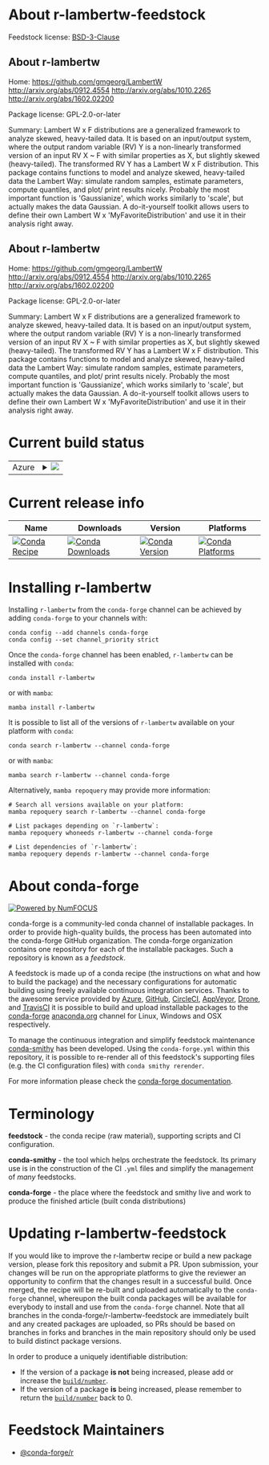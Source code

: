 About r-lambertw-feedstock
==========================

Feedstock license: [BSD-3-Clause](https://github.com/conda-forge/r-lambertw-feedstock/blob/main/LICENSE.txt)


About r-lambertw
----------------

Home: https://github.com/gmgeorg/LambertW http://arxiv.org/abs/0912.4554 http://arxiv.org/abs/1010.2265 http://arxiv.org/abs/1602.02200

Package license: GPL-2.0-or-later

Summary: Lambert W x F distributions are a generalized framework to analyze skewed, heavy-tailed data. It is based on an input/output system, where the output random variable (RV) Y is a non-linearly transformed version of an input RV X ~ F with similar properties as X, but slightly skewed (heavy-tailed). The transformed RV Y has a Lambert W x F distribution. This package contains functions to model and analyze skewed, heavy-tailed data the Lambert Way: simulate random samples, estimate parameters, compute quantiles, and plot/ print results nicely. Probably the most important function is 'Gaussianize', which works similarly to 'scale', but actually makes the data Gaussian. A do-it-yourself toolkit allows users to define their own Lambert W x 'MyFavoriteDistribution' and use it in their analysis right away.

About r-lambertw
----------------

Home: https://github.com/gmgeorg/LambertW http://arxiv.org/abs/0912.4554 http://arxiv.org/abs/1010.2265 http://arxiv.org/abs/1602.02200

Package license: GPL-2.0-or-later

Summary: Lambert W x F distributions are a generalized framework to analyze skewed, heavy-tailed data. It is based on an input/output system, where the output random variable (RV) Y is a non-linearly transformed version of an input RV X ~ F with similar properties as X, but slightly skewed (heavy-tailed). The transformed RV Y has a Lambert W x F distribution. This package contains functions to model and analyze skewed, heavy-tailed data the Lambert Way: simulate random samples, estimate parameters, compute quantiles, and plot/ print results nicely. Probably the most important function is 'Gaussianize', which works similarly to 'scale', but actually makes the data Gaussian. A do-it-yourself toolkit allows users to define their own Lambert W x 'MyFavoriteDistribution' and use it in their analysis right away.

Current build status
====================


<table>
    
  <tr>
    <td>Azure</td>
    <td>
      <details>
        <summary>
          <a href="https://dev.azure.com/conda-forge/feedstock-builds/_build/latest?definitionId=11256&branchName=main">
            <img src="https://dev.azure.com/conda-forge/feedstock-builds/_apis/build/status/r-lambertw-feedstock?branchName=main">
          </a>
        </summary>
        <table>
          <thead><tr><th>Variant</th><th>Status</th></tr></thead>
          <tbody><tr>
              <td>linux_64_r_base4.2</td>
              <td>
                <a href="https://dev.azure.com/conda-forge/feedstock-builds/_build/latest?definitionId=11256&branchName=main">
                  <img src="https://dev.azure.com/conda-forge/feedstock-builds/_apis/build/status/r-lambertw-feedstock?branchName=main&jobName=linux&configuration=linux%20linux_64_r_base4.2" alt="variant">
                </a>
              </td>
            </tr><tr>
              <td>linux_64_r_base4.3</td>
              <td>
                <a href="https://dev.azure.com/conda-forge/feedstock-builds/_build/latest?definitionId=11256&branchName=main">
                  <img src="https://dev.azure.com/conda-forge/feedstock-builds/_apis/build/status/r-lambertw-feedstock?branchName=main&jobName=linux&configuration=linux%20linux_64_r_base4.3" alt="variant">
                </a>
              </td>
            </tr><tr>
              <td>osx_64_r_base4.2</td>
              <td>
                <a href="https://dev.azure.com/conda-forge/feedstock-builds/_build/latest?definitionId=11256&branchName=main">
                  <img src="https://dev.azure.com/conda-forge/feedstock-builds/_apis/build/status/r-lambertw-feedstock?branchName=main&jobName=osx&configuration=osx%20osx_64_r_base4.2" alt="variant">
                </a>
              </td>
            </tr><tr>
              <td>osx_64_r_base4.3</td>
              <td>
                <a href="https://dev.azure.com/conda-forge/feedstock-builds/_build/latest?definitionId=11256&branchName=main">
                  <img src="https://dev.azure.com/conda-forge/feedstock-builds/_apis/build/status/r-lambertw-feedstock?branchName=main&jobName=osx&configuration=osx%20osx_64_r_base4.3" alt="variant">
                </a>
              </td>
            </tr><tr>
              <td>win_64</td>
              <td>
                <a href="https://dev.azure.com/conda-forge/feedstock-builds/_build/latest?definitionId=11256&branchName=main">
                  <img src="https://dev.azure.com/conda-forge/feedstock-builds/_apis/build/status/r-lambertw-feedstock?branchName=main&jobName=win&configuration=win%20win_64_" alt="variant">
                </a>
              </td>
            </tr>
          </tbody>
        </table>
      </details>
    </td>
  </tr>
</table>

Current release info
====================

| Name | Downloads | Version | Platforms |
| --- | --- | --- | --- |
| [![Conda Recipe](https://img.shields.io/badge/recipe-r--lambertw-green.svg)](https://anaconda.org/conda-forge/r-lambertw) | [![Conda Downloads](https://img.shields.io/conda/dn/conda-forge/r-lambertw.svg)](https://anaconda.org/conda-forge/r-lambertw) | [![Conda Version](https://img.shields.io/conda/vn/conda-forge/r-lambertw.svg)](https://anaconda.org/conda-forge/r-lambertw) | [![Conda Platforms](https://img.shields.io/conda/pn/conda-forge/r-lambertw.svg)](https://anaconda.org/conda-forge/r-lambertw) |

Installing r-lambertw
=====================

Installing `r-lambertw` from the `conda-forge` channel can be achieved by adding `conda-forge` to your channels with:

```
conda config --add channels conda-forge
conda config --set channel_priority strict
```

Once the `conda-forge` channel has been enabled, `r-lambertw` can be installed with `conda`:

```
conda install r-lambertw
```

or with `mamba`:

```
mamba install r-lambertw
```

It is possible to list all of the versions of `r-lambertw` available on your platform with `conda`:

```
conda search r-lambertw --channel conda-forge
```

or with `mamba`:

```
mamba search r-lambertw --channel conda-forge
```

Alternatively, `mamba repoquery` may provide more information:

```
# Search all versions available on your platform:
mamba repoquery search r-lambertw --channel conda-forge

# List packages depending on `r-lambertw`:
mamba repoquery whoneeds r-lambertw --channel conda-forge

# List dependencies of `r-lambertw`:
mamba repoquery depends r-lambertw --channel conda-forge
```


About conda-forge
=================

[![Powered by
NumFOCUS](https://img.shields.io/badge/powered%20by-NumFOCUS-orange.svg?style=flat&colorA=E1523D&colorB=007D8A)](https://numfocus.org)

conda-forge is a community-led conda channel of installable packages.
In order to provide high-quality builds, the process has been automated into the
conda-forge GitHub organization. The conda-forge organization contains one repository
for each of the installable packages. Such a repository is known as a *feedstock*.

A feedstock is made up of a conda recipe (the instructions on what and how to build
the package) and the necessary configurations for automatic building using freely
available continuous integration services. Thanks to the awesome service provided by
[Azure](https://azure.microsoft.com/en-us/services/devops/), [GitHub](https://github.com/),
[CircleCI](https://circleci.com/), [AppVeyor](https://www.appveyor.com/),
[Drone](https://cloud.drone.io/welcome), and [TravisCI](https://travis-ci.com/)
it is possible to build and upload installable packages to the
[conda-forge](https://anaconda.org/conda-forge) [anaconda.org](https://anaconda.org/)
channel for Linux, Windows and OSX respectively.

To manage the continuous integration and simplify feedstock maintenance
[conda-smithy](https://github.com/conda-forge/conda-smithy) has been developed.
Using the ``conda-forge.yml`` within this repository, it is possible to re-render all of
this feedstock's supporting files (e.g. the CI configuration files) with ``conda smithy rerender``.

For more information please check the [conda-forge documentation](https://conda-forge.org/docs/).

Terminology
===========

**feedstock** - the conda recipe (raw material), supporting scripts and CI configuration.

**conda-smithy** - the tool which helps orchestrate the feedstock.
                   Its primary use is in the construction of the CI ``.yml`` files
                   and simplify the management of *many* feedstocks.

**conda-forge** - the place where the feedstock and smithy live and work to
                  produce the finished article (built conda distributions)


Updating r-lambertw-feedstock
=============================

If you would like to improve the r-lambertw recipe or build a new
package version, please fork this repository and submit a PR. Upon submission,
your changes will be run on the appropriate platforms to give the reviewer an
opportunity to confirm that the changes result in a successful build. Once
merged, the recipe will be re-built and uploaded automatically to the
`conda-forge` channel, whereupon the built conda packages will be available for
everybody to install and use from the `conda-forge` channel.
Note that all branches in the conda-forge/r-lambertw-feedstock are
immediately built and any created packages are uploaded, so PRs should be based
on branches in forks and branches in the main repository should only be used to
build distinct package versions.

In order to produce a uniquely identifiable distribution:
 * If the version of a package **is not** being increased, please add or increase
   the [``build/number``](https://docs.conda.io/projects/conda-build/en/latest/resources/define-metadata.html#build-number-and-string).
 * If the version of a package **is** being increased, please remember to return
   the [``build/number``](https://docs.conda.io/projects/conda-build/en/latest/resources/define-metadata.html#build-number-and-string)
   back to 0.

Feedstock Maintainers
=====================

* [@conda-forge/r](https://github.com/conda-forge/r/)

